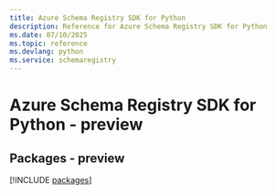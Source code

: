 ```yaml
---
title: Azure Schema Registry SDK for Python
description: Reference for Azure Schema Registry SDK for Python
ms.date: 07/10/2025
ms.topic: reference
ms.devlang: python
ms.service: schemaregistry
---
```

# Azure Schema Registry SDK for Python - preview
## Packages - preview
[!INCLUDE [packages](schema-registry-index.md)]